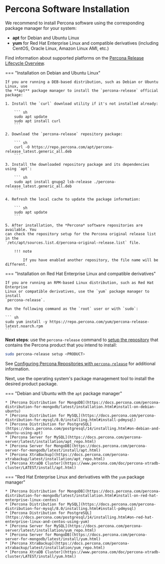 # Percona Software Installation

We recommend to install Percona software using the corresponding package manager
for your system:

* **apt** for Debian and Ubuntu Linux
* **yum** for Red Hat Enterprise Linux and compatible derivatives (including CentOS, Oracle Linux, Amazon Linux AMI, etc.)

Find information about supported platforms on the [Percona Release Lifecycle Overview](https://www.percona.com/services/policies/percona-software-support-lifecycle#support).

=== "Installation on Debian and Ubuntu Linux"

    If you are running a DEB-based distribution, such as Debian or Ubuntu Linux, use
    the **apt** package manager to install the `percona-release` official package:

    1. Install the `curl` download utility if it's not installed already:

        ``` sh
        sudo apt update
        sudo apt install curl 
        ```

    2. Download the `percona-release` repository package:

        ``` sh
        curl -O https://repo.percona.com/apt/percona-release_latest.generic_all.deb
        ```

    3. Install the downloaded repository package and its dependencies using `apt`:

        ``` sh
        sudo apt install gnupg2 lsb-release ./percona-release_latest.generic_all.deb
        ```

    4. Refresh the local cache to update the package information:

        ``` sh
        sudo apt update
        ```

    5. After installation, the *Percona* software repositories are available. You
    can check the repository setup for the Percona original release list in the
    `/etc/apt/sources.list.d/percona-original-release.list` file.

        !!! note
    
            If you have enabled another repository, the file name will be different.

=== "Installation on Red Hat Enterprise Linux and compatible derivatives"

    If you are running an RPM-based Linux distribution, such as Red Hat Enterprise
    Linux or compatible derivatives, use the `yum` package manager to install
    `percona-release`.

    Run the following command as the `root` user or with `sudo`:

    ``` sh
    sudo yum install -y https://repo.percona.com/yum/percona-release-latest.noarch.rpm
    ```

**Next steps**: use the `percona-release` command to [setup the
repository](repository-location.md) that contains the Percona product that you
intend to install:

``` sh
sudo percona-release setup <PRODUCT>
```
See [Configuring Percona Repositories with
`percona-release`](percona-release.md) for additional information.

Next, use the operating system's package management tool to install the desired product package.

=== "Debian and Ubuntu with the `apt` package manager"

    * [Percona Distribution for MongoDB](https://docs.percona.com/percona-distribution-for-mongodb/latest/installation.html#install-on-debian-ubuntu)
    * [Percona Distribution for MySQL](https://docs.percona.com/percona-distribution-for-mysql/8.0/installing.html#install-pdmysql)
    * [Percona Distribution for PostgreSQL](https://docs.percona.com/postgresql/14/installing.html#on-debian-and-ubuntu-using-apt)
    * [Percona Server for MySQL](https://docs.percona.com/percona-server/latest/installation/apt_repo.html)
    * [Percona Server for MongoDB](https://docs.percona.com/percona-server-for-mongodb/latest/install/apt.html)
    * [Percona XtraBackup](https://docs.percona.com/percona-xtrabackup/latest/installation/apt_repo.html)
    * [Percona XtraDB Cluster](https://www.percona.com/doc/percona-xtradb-cluster/LATEST/install/apt.html)


=== "Red Hat Enterprise Linux and derivatives with the `yum` package manager"

    * [Percona Distribution for MongoDB](https://docs.percona.com/percona-distribution-for-mongodb/latest/installation.html#install-on-red-hat-enterprise-linux-centos)
    * [Percona Distribution for MySQL](https://docs.percona.com/percona-distribution-for-mysql/8.0/installing.html#install-pdmysql)
    * [Percona Distribution for PostgreSQL](https://docs.percona.com/postgresql/14/installing.html#on-red-hat-enterprise-linux-and-centos-using-yum)
    * [Percona Server for MySQL](https://docs.percona.com/percona-server/latest/installation/yum_repo.html)
    * [Percona Server for MongoDB](https://docs.percona.com/percona-server-for-mongodb/latest/install/yum.html)
    * [Percona XtraBackup](https://docs.percona.com/percona-xtrabackup/latest/installation/yum_repo.html)
    * [Percona XtraDB Cluster](https://www.percona.com/doc/percona-xtradb-cluster/LATEST/install/yum.html)

